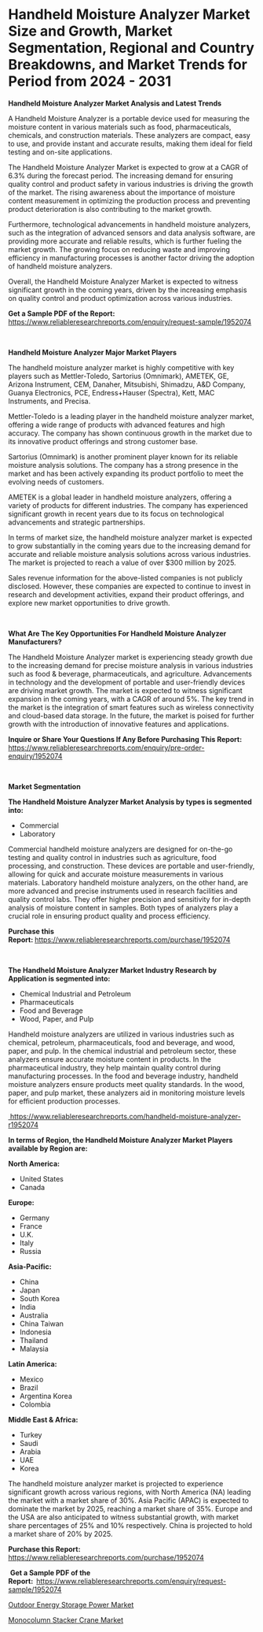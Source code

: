 <p><h1>Handheld Moisture Analyzer Market Size and Growth, Market Segmentation, Regional and Country Breakdowns, and Market Trends for Period from 2024 -  2031</h1></p><p><strong>Handheld Moisture Analyzer Market Analysis and Latest Trends</strong></p>
<p><p>A Handheld Moisture Analyzer is a portable device used for measuring the moisture content in various materials such as food, pharmaceuticals, chemicals, and construction materials. These analyzers are compact, easy to use, and provide instant and accurate results, making them ideal for field testing and on-site applications.</p><p>The Handheld Moisture Analyzer Market is expected to grow at a CAGR of 6.3% during the forecast period. The increasing demand for ensuring quality control and product safety in various industries is driving the growth of the market. The rising awareness about the importance of moisture content measurement in optimizing the production process and preventing product deterioration is also contributing to the market growth.</p><p>Furthermore, technological advancements in handheld moisture analyzers, such as the integration of advanced sensors and data analysis software, are providing more accurate and reliable results, which is further fueling the market growth. The growing focus on reducing waste and improving efficiency in manufacturing processes is another factor driving the adoption of handheld moisture analyzers.</p><p>Overall, the Handheld Moisture Analyzer Market is expected to witness significant growth in the coming years, driven by the increasing emphasis on quality control and product optimization across various industries.</p></p>
<p><strong>Get a Sample PDF of the Report:&nbsp;</strong> <a href="https://www.reliableresearchreports.com/enquiry/request-sample/1952074">https://www.reliableresearchreports.com/enquiry/request-sample/1952074</a></p>
<p>&nbsp;</p>
<p><strong>Handheld Moisture Analyzer Major Market Players</strong></p>
<p><p>The handheld moisture analyzer market is highly competitive with key players such as Mettler-Toledo, Sartorius (Omnimark), AMETEK, GE, Arizona Instrument, CEM, Danaher, Mitsubishi, Shimadzu, A&D Company, Guanya Electronics, PCE, Endress+Hauser (Spectra), Kett, MAC Instruments, and Precisa. </p><p>Mettler-Toledo is a leading player in the handheld moisture analyzer market, offering a wide range of products with advanced features and high accuracy. The company has shown continuous growth in the market due to its innovative product offerings and strong customer base.</p><p>Sartorius (Omnimark) is another prominent player known for its reliable moisture analysis solutions. The company has a strong presence in the market and has been actively expanding its product portfolio to meet the evolving needs of customers.</p><p>AMETEK is a global leader in handheld moisture analyzers, offering a variety of products for different industries. The company has experienced significant growth in recent years due to its focus on technological advancements and strategic partnerships.</p><p>In terms of market size, the handheld moisture analyzer market is expected to grow substantially in the coming years due to the increasing demand for accurate and reliable moisture analysis solutions across various industries. The market is projected to reach a value of over $300 million by 2025.</p><p>Sales revenue information for the above-listed companies is not publicly disclosed. However, these companies are expected to continue to invest in research and development activities, expand their product offerings, and explore new market opportunities to drive growth.</p></p>
<p>&nbsp;</p>
<p><strong>What Are The Key Opportunities For Handheld Moisture Analyzer Manufacturers?</strong></p>
<p><p>The Handheld Moisture Analyzer market is experiencing steady growth due to the increasing demand for precise moisture analysis in various industries such as food & beverage, pharmaceuticals, and agriculture. Advancements in technology and the development of portable and user-friendly devices are driving market growth. The market is expected to witness significant expansion in the coming years, with a CAGR of around 5%. The key trend in the market is the integration of smart features such as wireless connectivity and cloud-based data storage. In the future, the market is poised for further growth with the introduction of innovative features and applications.</p></p>
<p><strong>Inquire or Share Your Questions If Any Before Purchasing This Report:</strong> <a href="https://www.reliableresearchreports.com/enquiry/pre-order-enquiry/1952074">https://www.reliableresearchreports.com/enquiry/pre-order-enquiry/1952074</a></p>
<p>&nbsp;</p>
<p><strong>Market Segmentation</strong></p>
<p><strong>The Handheld Moisture Analyzer Market Analysis by types is segmented into:</strong></p>
<p><ul><li>Commercial</li><li>Laboratory</li></ul></p>
<p><p>Commercial handheld moisture analyzers are designed for on-the-go testing and quality control in industries such as agriculture, food processing, and construction. These devices are portable and user-friendly, allowing for quick and accurate moisture measurements in various materials. Laboratory handheld moisture analyzers, on the other hand, are more advanced and precise instruments used in research facilities and quality control labs. They offer higher precision and sensitivity for in-depth analysis of moisture content in samples. Both types of analyzers play a crucial role in ensuring product quality and process efficiency.</p></p>
<p><strong>Purchase this Report:&nbsp;</strong><a href="https://www.reliableresearchreports.com/purchase/1952074">https://www.reliableresearchreports.com/purchase/1952074</a></p>
<p>&nbsp;</p>
<p><strong>The Handheld Moisture Analyzer Market Industry Research by Application is segmented into:</strong></p>
<p><ul><li>Chemical Industrial and Petroleum</li><li>Pharmaceuticals</li><li>Food and Beverage</li><li>Wood, Paper, and Pulp</li></ul></p>
<p><p>Handheld moisture analyzers are utilized in various industries such as chemical, petroleum, pharmaceuticals, food and beverage, and wood, paper, and pulp. In the chemical industrial and petroleum sector, these analyzers ensure accurate moisture content in products. In the pharmaceutical industry, they help maintain quality control during manufacturing processes. In the food and beverage industry, handheld moisture analyzers ensure products meet quality standards. In the wood, paper, and pulp market, these analyzers aid in monitoring moisture levels for efficient production processes.</p></p>
<p><a href="https://www.reliableresearchreports.com/handheld-moisture-analyzer-r1952074">&nbsp;https://www.reliableresearchreports.com/handheld-moisture-analyzer-r1952074</a></p>
<p><strong>In terms of Region, the Handheld Moisture Analyzer Market Players available by Region are:</strong></p>
<p>
    <p> <strong> North America: </strong>
        <ul>
            <li>United States</li>
            <li>Canada</li>
        </ul>
        </p> 
    <p> <strong> Europe: </strong>
        <ul>
            <li>Germany</li>
            <li>France</li>
            <li>U.K.</li>
            <li>Italy</li>
            <li>Russia</li>
        </ul>
        </p> 
    <p> <strong> Asia-Pacific: </strong>
        <ul>
            <li>China</li>
            <li>Japan</li>
            <li>South Korea</li>
            <li>India</li>
            <li>Australia</li>
            <li>China Taiwan</li>
            <li>Indonesia</li>
            <li>Thailand</li>
            <li>Malaysia</li>
        </ul>
        </p> 
    <p> <strong> Latin America: </strong>
        <ul>
            <li>Mexico</li>
            <li>Brazil</li>
            <li>Argentina Korea</li>
            <li>Colombia</li>
        </ul>
        </p> 
    <p> <strong> Middle East & Africa: </strong>
        <ul>
            <li>Turkey</li>
            <li>Saudi</li>
            <li>Arabia</li>
            <li>UAE</li>
            <li>Korea</li>
        </ul>
    </p>
    </p>
<p><p>The handheld moisture analyzer market is projected to experience significant growth across various regions, with North America (NA) leading the market with a market share of 30%. Asia Pacific (APAC) is expected to dominate the market by 2025, reaching a market share of 35%. Europe and the USA are also anticipated to witness substantial growth, with market share percentages of 25% and 10% respectively. China is projected to hold a market share of 20% by 2025.</p></p>
<p><strong>Purchase this Report: </strong><a href="https://www.reliableresearchreports.com/purchase/1952074">https://www.reliableresearchreports.com/purchase/1952074</a></p>
<p>&nbsp;<strong>Get a Sample PDF of the Report:&nbsp;&nbsp;</strong><a href="https://www.reliableresearchreports.com/enquiry/request-sample/1952074">https://www.reliableresearchreports.com/enquiry/request-sample/1952074</a></p>
<p><strong></strong></p>
<p><p><a href="https://github.com/seekum/Market-Research-Report-List-3/blob/main/outdoor-energy-storage-power-market.md">Outdoor Energy Storage Power Market</a></p><p><a href="https://view.publitas.com/reportprime-1/global-monocolumn-stacker-crane-market-is-projected-to-grow-at-a-cagr-of-14-4-forcasted-for-period-from-2024-to-2031/">Monocolumn Stacker Crane Market</a></p></p>